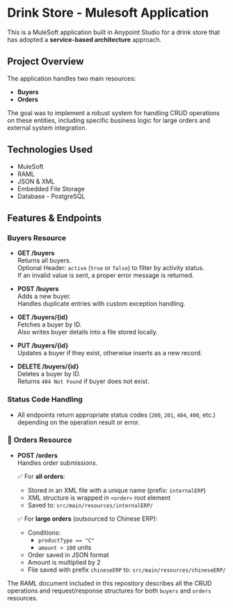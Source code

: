 # Drink Store - Mulesoft Application

This is a MuleSoft application built in Anypoint Studio for a drink store that has adopted a **service-based architecture** approach.

## Project Overview

The application handles two main resources:

- **Buyers**
- **Orders**

The goal was to implement a robust system for handling CRUD operations on these entities, including specific business logic for large orders and external system integration.

## Technologies Used

- MuleSoft
- RAML
- JSON & XML
- Embedded File Storage
- Database - PostgreSQL

## Features & Endpoints

### **Buyers Resource**

- **GET /buyers**  
  Returns all buyers.  
  Optional Header: `active` (`true` or `false`) to filter by activity status.  
  If an invalid value is sent, a proper error message is returned.

- **POST /buyers**  
  Adds a new buyer.  
  Handles duplicate entries with custom exception handling.

- **GET /buyers/{id}**  
  Fetches a buyer by ID.  
  Also writes buyer details into a file stored locally.

- **PUT /buyers/{id}**  
  Updates a buyer if they exist, otherwise inserts as a new record.

- **DELETE /buyers/{id}**  
  Deletes a buyer by ID.  
  Returns `404 Not Found` if buyer does not exist.

### Status Code Handling
- All endpoints return appropriate status codes (`200`, `201`, `404`, `400`, etc.) depending on the operation result or error.


### 📍 **Orders Resource**

- **POST /orders**  
  Handles order submissions.

  ✅ For **all orders**:
  - Stored in an XML file with a unique name (prefix: `internalERP`)  
  - XML structure is wrapped in `<order>` root element  
  - Saved to: `src/main/resources/internalERP/`

  ✅ For **large orders** (outsourced to Chinese ERP):
  - Conditions:
    - `productType == "C"`  
    - `amount > 100` units
  - Order saved in JSON format  
  - Amount is multiplied by 2  
  - File saved with prefix `chineseERP` to: `src/main/resources/chineseERP/`
 
The RAML document included in this repository describes all the CRUD operations and request/response structures for both `buyers` and `orders` resources.
